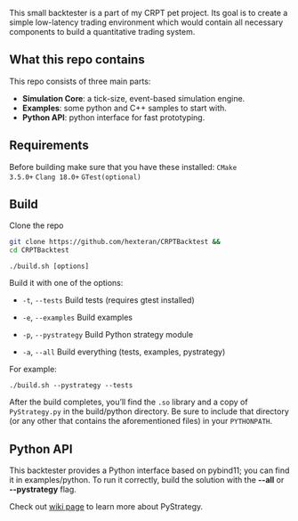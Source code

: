 This small backtester is a part of my CRPT pet project. Its goal is to create a simple low-latency trading environment which would contain all necessary components to build a quantitative trading system.

<h2>What this repo contains</h2>
  This repo consists of three main parts:
  
- **Simulation Core**: a tick-size, event-based simulation engine.
- **Examples**: some python and C++ samples to start with.
- **Python API**: python interface for fast prototyping.

<h2>Requirements</h2>

  Before building make sure that you have these installed:
  <code>CMake 3.5.0+</code>
  <code>Clang 18.0+</code>
  <code>GTest(optional)</code>

<h2>Build</h2>
Clone the repo


  ````bash
git clone https://github.com/hexteran/CRPTBacktest &&
cd CRPTBacktest
  ````

```
./build.sh [options]
```

Build it with one of the options:
  - <code>-t</code>, <code>--tests</code> Build tests (requires gtest installed)
  
  - <code>-e</code>, <code>--examples</code> Build examples
  
  - <code>-p</code>, <code>--pystrategy</code> Build Python strategy module
  
  - <code>-a</code>, <code>--all</code> Build everything (tests, examples, pystrategy)

For example:
````
./build.sh --pystrategy --tests
````

After the build completes, you’ll find the <code>.so</code> library and a copy of <code>PyStrategy.py</code> in the build/python directory.
Be sure to include that directory (or any other that contains the aforementioned files) in your <code>PYTHONPATH</code>.

<h2>Python API</h2>
This backtester provides a Python interface based on pybind11; you can find it in examples/python.
To run it correctly, build the solution with the 
<b>--all</b> or <b>--pystrategy</b> flag.

Check out [wiki page](https://github.com/hexteran/CRPTBacktest/wiki/PyStrategy) to learn more about PyStrategy.

  


